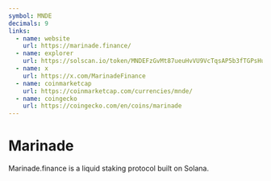 ```yaml
---
symbol: MNDE
decimals: 9
links:
  - name: website
    url: https://marinade.finance/
  - name: explorer
    url: https://solscan.io/token/MNDEFzGvMt87ueuHvVU9VcTqsAP5b3fTGPsHuuPA5ey
  - name: x
    url: https://x.com/MarinadeFinance
  - name: coinmarketcap
    url: https://coinmarketcap.com/currencies/mnde/
  - name: coingecko
    url: https://coingecko.com/en/coins/marinade
---
```


# Marinade

Marinade.finance is a liquid staking protocol built on Solana.
